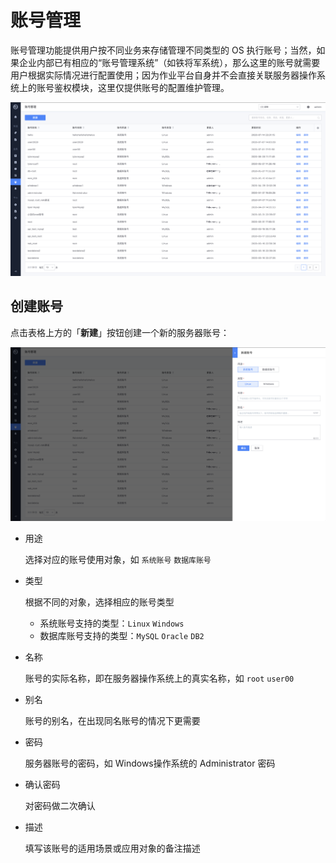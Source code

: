 # 账号管理

账号管理功能提供用户按不同业务来存储管理不同类型的 OS 执行账号；当然，如果企业内部已有相应的“账号管理系统”（如铁将军系统），那么这里的账号就需要用户根据实际情况进行配置使用；因为作业平台自身并不会直接关联服务器操作系统上的账号鉴权模块，这里仅提供账号的配置维护管理。

![image-20200814102538748](media/image-20200814102538748.png)

## 创建账号

点击表格上方的「**新建**」按钮创建一个新的服务器账号：

![image-20200814102702005](media/image-20200814102702005.png)

- 用途

  选择对应的账号使用对象，如 `系统账号` `数据库账号`

- 类型

  根据不同的对象，选择相应的账号类型

  - 系统账号支持的类型：`Linux` `Windows`
  - 数据库账号支持的类型：`MySQL` `Oracle` `DB2`

- 名称

  账号的实际名称，即在服务器操作系统上的真实名称，如 `root` `user00`

- 别名

  账号的别名，在出现同名账号的情况下更需要

- 密码

  服务器账号的密码，如 Windows操作系统的 Administrator 密码

- 确认密码

  对密码做二次确认

- 描述

  填写该账号的适用场景或应用对象的备注描述